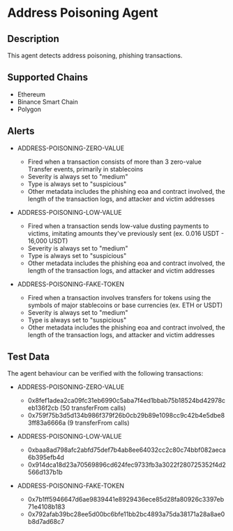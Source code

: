 # Address Poisoning Agent

## Description

This agent detects address poisoning, phishing transactions.

## Supported Chains

- Ethereum
- Binance Smart Chain
- Polygon

## Alerts

- ADDRESS-POISONING-ZERO-VALUE
  - Fired when a transaction consists of more than 3 zero-value Transfer events, primarily in stablecoins
  - Severity is always set to "medium"
  - Type is always set to "suspicious"
  - Other metadata includes the phishing eoa and contract involved, the length of the transaction logs, and attacker and victim addresses

- ADDRESS-POISONING-LOW-VALUE
  - Fired when a transaction sends low-value dusting payments to victims, imitating amounts they've previously sent (ex. 0.016 USDT - 16,000 USDT)
  - Severity is always set to "medium"
  - Type is always set to "suspicious"
  - Other metadata includes the phishing eoa and contract involved, the length of the transaction logs, and attacker and victim addresses

- ADDRESS-POISONING-FAKE-TOKEN
  - Fired when a transaction involves transfers for tokens using the symbols of major stablecoins or base currencies (ex. ETH or USDT)
  - Severity is always set to "medium"
  - Type is always set to "suspicious"
  - Other metadata includes the phishing eoa and contract involved, the length of the transaction logs, and attacker and victim addresses

## Test Data

The agent behaviour can be verified with the following transactions:

- ADDRESS-POISONING-ZERO-VALUE
  - 0x8fef1adea2ca09fc31eb6990c5aba7f4ed1bbab75b18524bd42978ceb136f2cb (50 transferFrom calls)
  - 0x759f75b3d5d134b986f379f26b0cb29b89e1098cc9c42b4e5dbe83ff83a6666a (9 transferFrom calls)

- ADDRESS-POISONING-LOW-VALUE
  - 0xbaa8ad798afc2abfd75def7b4ab8ee64032cc2c80c74bbf082aeca6b395efb4d
  - 0x914dca18d23a70569896cd624fec9733fb3a3022f280725352f4d2566d137b1b

- ADDRESS-POISONING-FAKE-TOKEN
  - 0x7b1ff5946647d6ae9839441e8929436ece85d28fa80926c3397eb71e4108b183
  - 0x792afab39bc28ee5d00bc6bfe11bb2bc4893a75da38171a28a8ae0b8d7ad68c7